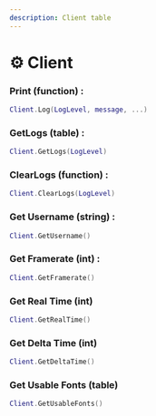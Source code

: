 ```yaml
---
description: Client table
---
```


# ⚙️ Client

### Print (function) :

```lua
Client.Log(LogLevel, message, ...)
```

### GetLogs (table) :

```lua
Client.GetLogs(LogLevel)
```

### ClearLogs (function) :

```lua
Client.ClearLogs(LogLevel)
```

### Get Username (string) :

```lua
Client.GetUsername()
```

### Get Framerate (int) :

```lua
Client.GetFramerate()
```

### Get Real Time (int)

```lua
Client.GetRealTime()
```

### Get Delta Time (int)

```lua
Client.GetDeltaTime()
```

### Get Usable Fonts (table)

```lua
Client.GetUsableFonts()
```
